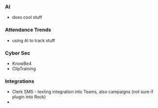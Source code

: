 ### AI
- does cool stuff
### Attendance Trends
- using AI to track stuff
### Cyber Sec
- KnowBe4
- ClipTraining
### Integrations
- Clerk SMS - texting integration into Teams, also campaigns (not sure if plugin into Rock)
- 
